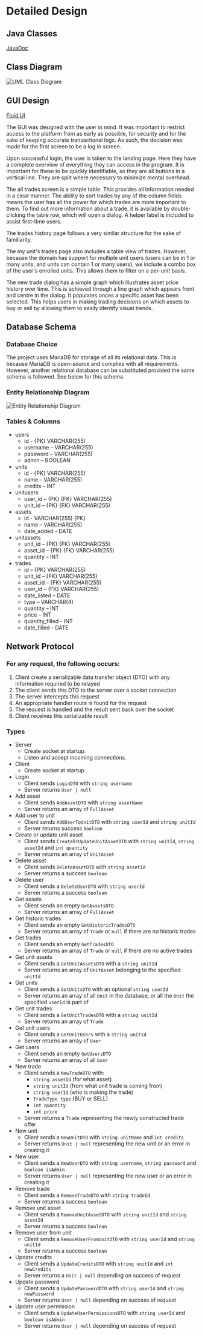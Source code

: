 Detailed Design
===============

Java Classes
------------
[JavaDoc](https://mitchelljqegan.github.io/javadoc/)

Class Diagram
-------------
![UML Class Diagram](/docs/images/uml-class-diagram.png)

GUI Design
----------
[Fluid UI](https://www.fluidui.com/editor/live/preview/cF9KRlduQ2xMSEoxREpxdHZUNm9wV3N5S3ZwT2MydFJHNQ==)

The GUI was designed with the user in mind. It was important to restrict access to the platform from as early as possible, for security and for the sake of keeping accurate transactional logs. As such, the decision was made for the first screen to be a log in screen.

Upon successful login, the user is taken to the landing page. Here they have a complete overview of everything they can access in the program. It is important for these to be quickly identifiable, so they are all buttons in a vertical line. They are split where necessary to minimize mental overhead.

The all trades screen is a simple table. This provides all information needed in a clear manner. The ability to sort trades by any of the column fields means the user has all the power for which trades are more important to them. To find out more information about a trade, it is available by double-clicking the table row, which will open a dialog. A helper label is included to assist first-time users.

The trades history page follows a very similar structure for the sake of familiarity.

The my unit's trades page also includes a table view of trades. However, because the domain has support for multiple unit users (users can be in 1 or many units, and units can contain 1 or many users), we include a combo box of the user's enrolled units. This allows them to filter on a per-unit basis.

The new trade dialog has a simple graph which illustrates asset price history over time. This is achieved through a line graph which appears front and centre in the dialog. It populates onces a specific asset has been selected. This helps users in making trading decisions on which assets to buy or sell by allowing them to easily identify visual trends.

Database Schema
---------------
### Database Choice
The project uses MariaDB for storage of all its relational data. This is because MariaDB is open-source and complies with all requirements. However, another relational database can be substituted provided the same schema is followed. See below for this schema.

### Entity Relationship Diagram
![Entity Relationship Diagram](/docs/images/erd.png)
### Tables & Columns
- users 
  - id - {PK} VARCHAR(255)
  - username – VARCHAR(255)
  - password – VARCHAR(255)
  - admin – BOOLEAN
- units
  - id - {PK} VARCHAR(255)
  - name – VARCHAR(255)
  - credits – INT
- unitusers
  - user_id – {PK} {FK} VARCHAR(255) 
  - unit_id – {PK} {FK} VARCHAR(255)
- assets
  - id - VARCHAR(255) {PK}
  - name – VARCHAR(255)
  - date_added - DATE
- unitassets
  - unit_id – {PK} {FK} VARCHAR(255)
  - asset_id – {PK} {FK} VARCHAR(255)
  - quantity – INT 
- trades
  - id – {PK} VARCHAR(255)
  - unit_id – {FK} VARCHAR(255)
  - asset_id – {FK} VARCHAR(255)
  - user_id – {FK} VARCHAR(255)
  - date_listed – DATE 
  - type – VARCHAR(4)
  - quantity – INT 
  - price – INT 
  - quantity_filled - INT
  - date_filled - DATE

Network Protocol
----------------

### For any request, the following occurs:

1. Client create a serializable data transfer object (DTO) with any information required to be relayed
2. The client sends this DTO to the server over a socket connection
3. The server intercepts this request
4. An appropriate handler route is found for the request
5. The request is handled and the result sent back over the socket
6. Client receives this serializable result

### Types

- Server
  - Create socket at startup.
  - Listen and accept incoming connections.
- Client
  - Create socket at startup.
- Login
  - Client sends `LoginDTO` with `string username`
  - Server returns `User | null`
- Add asset
  - Client sends `AddAssetDTO` with `string assetName`
  - Server returns an array of `FullAsset`
- Add user to unit
  - Client sends `AddUserToUnitDTO` with `string userId` and `string unitId`
  - Server returns success `boolean`
- Create or update unit asset
  - Client sends `CreateOrUpdateUnitAssetDTO` with `string unitId`, `string assetId` and `int quantity`
  - Server returns an array of `UnitAsset`
- Delete asset
  - Client sends `DeleteAssetDTO` with `string assetId`
  - Server returns a success `boolean`
- Delete user
  - Client sends a `DeleteUserDTO` with `string userId`
  - Server returns a success `boolean`
- Get assets
  - Client sends an empty `GetAssetsDTO`
  - Server returns an array of `FullAsset`
- Get historic trades
  - Client sends an empty `GetHistoricTradesDTO`
  - Server returns an array of `Trade` or `null` if there are no historic trades
- Get trades
  - Client sends an empty `GetTradesDTO`
  - Server returns an array of `Trade` or `null` if there are no active trades
- Get unit assets
  - Client sends a `GetUnitAssetsDTO` with a `string unitId`
  - Server returns an array of `UnitAsset` belonging to the specified `unitId`
- Get units
  - Client sends a `GetUnitsDTO` with an optional `string userId`
  - Server returns an array of all `Unit` in the database, or all the `Unit` the specified `userId` is part of
- Get unit trades
  - Client sends a `GetUnitTradesDTO` with a `string unitId`
  - Server returns an array of `Trade`
- Get unit users
  - Client sends a `GetUnitUsers` with a `string unitId`
  - Server returns an array of `User`
- Get users
  - Client sends an empty `GetUsersDTO`
  - Server returns an array of all `User`
- New trade
  - Client sends a `NewTradeDTO` with:
    - `string assetId` (for what asset)
    - `string unitId` (from what unit trade is coming from)
    - `string userId` (who is making the trade)
    - `TradeType type` (BUY or SELL)
    - `int quantity`
    - `int price`
  - Server returns a `Trade` representing the newly constructed trade offer
- New unit
  - Client sends a `NewUnitDTO` with `string unitName` and `int credits`
  - Server returns `Unit | null` representing the new unit or an error in creating it
- New user
  - Client sends a `NewUserDTO` with `string username`, `string password` and `boolean isAdmin`
  - Server returns `User | null` representing the new user or an error in creating it
- Remove trade
  - Client sends a `RemoveTradeDTO` with `string tradeId`
  - Server returns a success `boolean`
- Remove unit asset
  - Client sends a `RemoveUnitAssetDTO` with `string unitId` and `string assetId`
  - Server returns a success `boolean`
- Remove user from unit
  - Client sends a `RemoveUserFromUnitDTO` with `string userId` and `string unitId`
  - Server returns a success `boolean`
- Update credits
  - Client sends a `UpdateCreditsDTO` with `string unitId` and `int newCredits`
  - Server returns a `Unit | null` depending on success of request
- Update password
  - Client sends a `UpdatePasswordDTO` with `string userId` and `string newPassword`
  - Server returns `User | null` depending on success of request
- Update user permission
  - Client sends a `UpdateUserPermissionsDTO` with `string userId` and `boolean isAdmin`
  - Server returns `User | null` depending on success of request